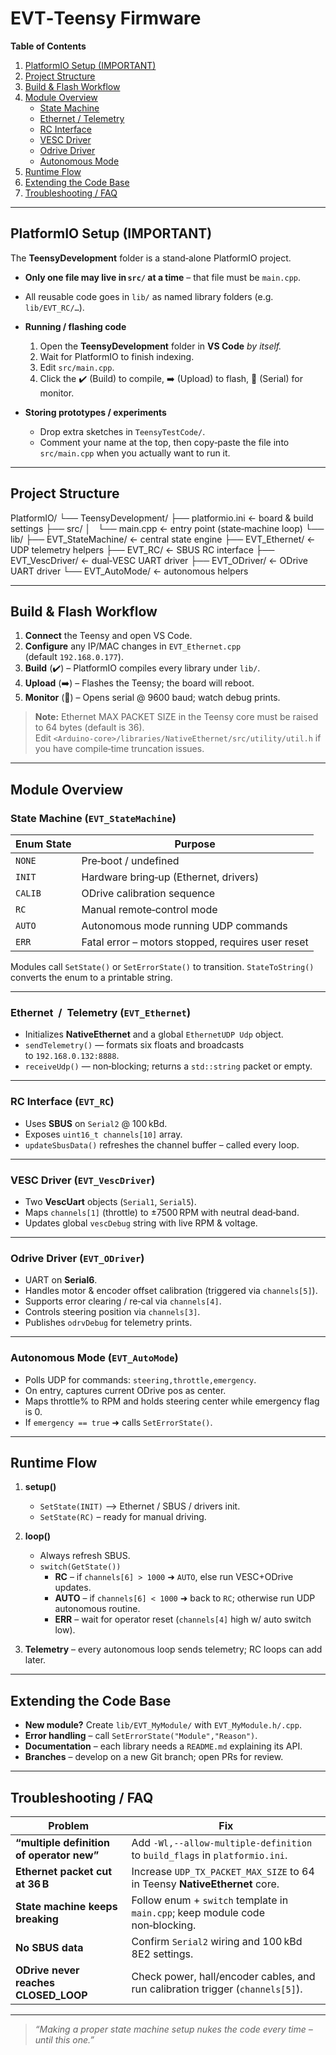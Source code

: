 # EVT‑Teensy Firmware

**Table of Contents**

1. [PlatformIO Setup (IMPORTANT)](#platformio-setup-important)  
2. [Project Structure](#project-structure)  
3. [Build & Flash Workflow](#build--flash-workflow)  
4. [Module Overview](#module-overview)  
   * [State Machine](#state-machine-evt_statemachine)  
   * [Ethernet / Telemetry](#ethernet--telemetry-evt_ethernet)  
   * [RC Interface](#rc-interface-evt_rc)  
   * [VESC Driver](#vesc-driver-evt_vescdriver)  
   * [Odrive Driver](#odrive-driver-evt_odriver)  
   * [Autonomous Mode](#autonomous-mode-evt_automode)  
5. [Runtime Flow](#runtime-flow)  
6. [Extending the Code Base](#extending-the-code-base)  
7. [Troubleshooting / FAQ](#troubleshooting--faq)  

---

## PlatformIO Setup (IMPORTANT)

The **TeensyDevelopment** folder is a stand‑alone PlatformIO project.

* **Only one file may live in `src/` at a time** – that file must be `main.cpp`.  
* All reusable code goes in `lib/` as named library folders (e.g. `lib/EVT_RC/…`).  
* **Running / flashing code**

  1. Open the **TeensyDevelopment** folder in **VS Code** *by itself.*  
  2. Wait for PlatformIO to finish indexing.  
  3. Edit `src/main.cpp`.  
  4. Click the ✔️ (Build) to compile, ➡️ (Upload) to flash, 🔌 (Serial) for monitor.

* **Storing prototypes / experiments**

  * Drop extra sketches in `TeensyTestCode/`.  
  * Comment your name at the top, then copy‑paste the file into `src/main.cpp` when you actually want to run it.

---

## Project Structure

PlatformIO/
└── TeensyDevelopment/
├── platformio.ini ← board & build settings
├── src/
│   └── main.cpp ← entry point (state‑machine loop)
└── lib/
├── EVT_StateMachine/ ← central state engine
├── EVT_Ethernet/ ← UDP telemetry helpers
├── EVT_RC/ ← SBUS RC interface
├── EVT_VescDriver/ ← dual‑VESC UART driver
├── EVT_ODriver/ ← ODrive UART driver
└── EVT_AutoMode/ ← autonomous helpers


---

## Build & Flash Workflow

1. **Connect** the Teensy and open VS Code.  
2. **Configure** any IP/MAC changes in `EVT_Ethernet.cpp` (default `192.168.0.177`).  
3. **Build** (✔️) – PlatformIO compiles every library under `lib/`.  
4. **Upload** (➡️) – Flashes the Teensy; the board will reboot.  
5. **Monitor** (🔌) – Opens serial @ 9600 baud; watch debug prints.  

> **Note:** Ethernet MAX PACKET SIZE in the Teensy core must be raised to 64 bytes (default is 36).  
> Edit `<Arduino‑core>/libraries/NativeEthernet/src/utility/util.h` if you have compile‑time truncation issues.

---

## Module Overview

### State Machine (`EVT_StateMachine`)

| Enum State | Purpose |
|------------|---------|
| `NONE`     | Pre‑boot / undefined |
| `INIT`     | Hardware bring‑up (Ethernet, drivers) |
| `CALIB`    | ODrive calibration sequence |
| `RC`       | Manual remote‑control mode |
| `AUTO`     | Autonomous mode running UDP commands |
| `ERR`      | Fatal error – motors stopped, requires user reset |

Modules call `SetState()` or `SetErrorState()` to transition. `StateToString()` converts the enum to a printable string.

---

### Ethernet  /  Telemetry (`EVT_Ethernet`)

* Initializes **NativeEthernet** and a global `EthernetUDP Udp` object.  
* `sendTelemetry()` — formats six floats and broadcasts to `192.168.0.132:8888`.  
* `receiveUdp()` — non‑blocking; returns a `std::string` packet or empty.

---

### RC Interface (`EVT_RC`)

* Uses **SBUS** on `Serial2` @ 100 kBd.  
* Exposes `uint16_t channels[10]` array.  
* `updateSbusData()` refreshes the channel buffer – called every loop.

---

### VESC Driver (`EVT_VescDriver`)

* Two **VescUart** objects (`Serial1`, `Serial5`).  
* Maps `channels[1]` (throttle) to ±7500 RPM with neutral dead‑band.  
* Updates global `vescDebug` string with live RPM & voltage.

---

### Odrive Driver (`EVT_ODriver`)

* UART on **Serial6**.  
* Handles motor & encoder offset calibration (triggered via `channels[5]`).  
* Supports error clearing / re‑cal via `channels[4]`.  
* Controls steering position via `channels[3]`.  
* Publishes `odrvDebug` for telemetry prints.

---

### Autonomous Mode (`EVT_AutoMode`)

* Polls UDP for commands: `steering,throttle,emergency`.  
* On entry, captures current ODrive pos as center.  
* Maps throttle% to RPM and holds steering center while emergency flag is 0.  
* If `emergency == true` ➜ calls `SetErrorState()`.

---

## Runtime Flow

1. **setup()**  
   * `SetState(INIT)` ⟶ Ethernet / SBUS / drivers init.  
   * `SetState(RC)` – ready for manual driving.

2. **loop()**  
   * Always refresh SBUS.  
   * `switch(GetState())`  
     * **RC** – if `channels[6] > 1000` ➜ `AUTO`, else run VESC+ODrive updates.  
     * **AUTO** – if `channels[6] < 1000` ➜ back to `RC`; otherwise run UDP autonomous routine.  
     * **ERR** – wait for operator reset (`channels[4]` high w/ auto switch low).  

3. **Telemetry** – every autonomous loop sends telemetry; RC loops can add later.

---

## Extending the Code Base

* **New module?** Create `lib/EVT_MyModule/` with `EVT_MyModule.h/.cpp`.  
* **Error handling** – call `SetErrorState("Module","Reason")`.  
* **Documentation** – each library needs a `README.md` explaining its API.  
* **Branches** – develop on a new Git branch; open PRs for review.

---

## Troubleshooting / FAQ

| Problem | Fix |
|---------|-----|
| **“multiple definition of operator new”** | Add `-Wl,--allow-multiple-definition` to `build_flags` in `platformio.ini`. |
| **Ethernet packet cut at 36 B** | Increase `UDP_TX_PACKET_MAX_SIZE` to 64 in Teensy **NativeEthernet** core. |
| **State machine keeps breaking** | Follow enum + `switch` template in `main.cpp`; keep module code non‑blocking. |
| **No SBUS data** | Confirm `Serial2` wiring and 100 kBd 8E2 settings. |
| **ODrive never reaches CLOSED_LOOP** | Check power, hall/encoder cables, and run calibration trigger (`channels[5]`). |

---

> *“Making a proper state machine setup nukes the code every time – until this one.”*  

